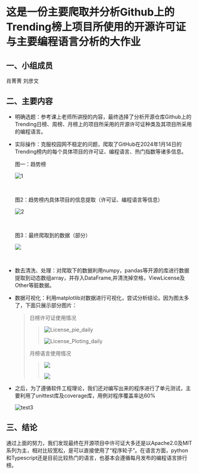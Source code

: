 # 这是一份主要爬取并分析Github上的Trending榜上项目所使用的开源许可证与主要编程语言分析的大作业

## 一、小组成员

肖菁菁 刘彦文

## 二、主要内容

* 明确选题：参考课上老师所讲授的内容，最终选择了分析开源仓库Github上的Trending日榜、周榜、月榜上的项目所采用的开源许可证种类及其项目所采用的编程语言。

* 实际操作：克服校园网不稳定的问题，爬取了GitHub在2024年1月14日的Trending榜内的每个具体项目的许可证、编程语言、热门指数等诸多信息。

  图一：趋势榜

  ![1](resources/1.png)

  ​                                                                                                   

  图2：趋势榜内具体项目的信息提取（许可证、编程语言等信息）

  ![2](resources/2.png)

  ​                                                                   

   图3：最终爬取到的数据（部分）

  ![](resources/3.png.png)

  ​                                                                                        

* 数去清洗、处理：对爬取下的数据利用numpy，pandas等开源的库进行数据提取到动态数组array，并存入DataFrame,并清洗掉空格，ViewLicense及Other等脏数据。

* 数据可视化：利用matplotlib对数据进行可视化，尝试分析结论。因为图太多了，下面只展示部分图片：

  > 日榜许可证使用情况
  >
  > > ![License_pie_daily](pic/License_pie_daily.png)
  > >
  > > ![License_Ploting_daily](pic/License_Ploting_daily.png)
  >
  > 月榜语言使用情况
  >
  > > ![](pic/language_pie_chart-monthly.png)
  > >
  > > ![](pic/Language_Ploting_monthly.png)
  > >
  > > 
  >

* 之后，为了遵循软件工程理论，我们还对编写出来的程序进行了单元测试，主要利用了unittest库及coverage库，用例对程序覆盖率达60%

  ![test3](resources/test3.png)

  

## 三、结论

​      通过上面的努力，我们发现最终在开源项目中许可证大多还是以Apache2.0及MIT系列为主，相对比较宽松，是可以直接使用了“程序轮子”。在语言方面，python和Typescript还是目前比较热门的语言，也基本会遵循每月发布的编程语言排行榜。

